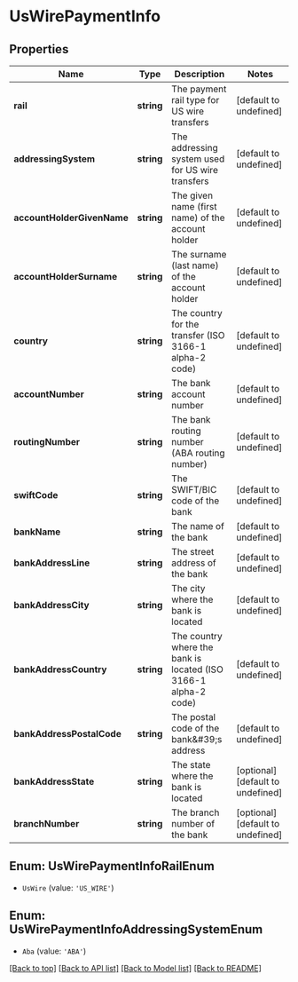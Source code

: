 # UsWirePaymentInfo

## Properties

|Name | Type | Description | Notes|
|------------ | ------------- | ------------- | -------------|
|**rail** | **string** | The payment rail type for US wire transfers | [default to undefined]|
|**addressingSystem** | **string** | The addressing system used for US wire transfers | [default to undefined]|
|**accountHolderGivenName** | **string** | The given name (first name) of the account holder | [default to undefined]|
|**accountHolderSurname** | **string** | The surname (last name) of the account holder | [default to undefined]|
|**country** | **string** | The country for the transfer (ISO 3166-1 alpha-2 code) | [default to undefined]|
|**accountNumber** | **string** | The bank account number | [default to undefined]|
|**routingNumber** | **string** | The bank routing number (ABA routing number) | [default to undefined]|
|**swiftCode** | **string** | The SWIFT/BIC code of the bank | [default to undefined]|
|**bankName** | **string** | The name of the bank | [default to undefined]|
|**bankAddressLine** | **string** | The street address of the bank | [default to undefined]|
|**bankAddressCity** | **string** | The city where the bank is located | [default to undefined]|
|**bankAddressCountry** | **string** | The country where the bank is located (ISO 3166-1 alpha-2 code) | [default to undefined]|
|**bankAddressPostalCode** | **string** | The postal code of the bank\&#39;s address | [default to undefined]|
|**bankAddressState** | **string** | The state where the bank is located | [optional] [default to undefined]|
|**branchNumber** | **string** | The branch number of the bank | [optional] [default to undefined]|


## Enum: UsWirePaymentInfoRailEnum


* `UsWire` (value: `'US_WIRE'`)



## Enum: UsWirePaymentInfoAddressingSystemEnum


* `Aba` (value: `'ABA'`)





[[Back to top]](#) [[Back to API list]](../../README.md#documentation-for-api-endpoints) [[Back to Model list]](../../README.md#documentation-for-models) [[Back to README]](../../README.md)
